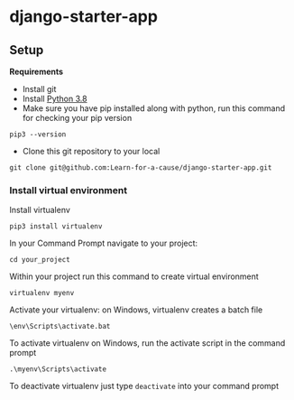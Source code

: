 # django-starter-app

## Setup

**Requirements**
  * Install git
  * Install [Python 3.8](https://www.python.org/downloads/windows/)  
  * Make sure you have pip installed along with python, run this command for checking your pip version
  ```
  pip3 --version
  ```
  * Clone this git repository to your local
  ```
  git clone git@github.com:Learn-for-a-cause/django-starter-app.git
  ```
### Install virtual environment
Install virtualenv
  
```
pip3 install virtualenv
```
In your Command Prompt navigate to your project:
```
cd your_project
```
Within your project run this command to create virtual environment
```
virtualenv myenv
```
Activate your virtualenv: on Windows, virtualenv creates a batch file
```
\env\Scripts\activate.bat
```
To activate virtualenv on Windows, run the activate script in the command prompt
```
.\myenv\Scripts\activate
```
To deactivate virtualenv just type `deactivate` into your command prompt
   
